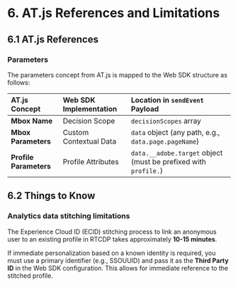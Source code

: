 # 6. AT.js References and Limitations

## 6.1 AT.js References

### Parameters

The parameters concept from AT.js is mapped to the Web SDK structure as follows:

| AT.js Concept | Web SDK Implementation | Location in `sendEvent` Payload |
| :--- | :--- | :--- |
| **Mbox Name** | Decision Scope | `decisionScopes` array |
| **Mbox Parameters** | Custom Contextual Data | `data` object (any path, e.g., `data.page.pageName`) |
| **Profile Parameters** | Profile Attributes | `data.__adobe.target` object (must be prefixed with `profile.`) |

## 6.2 Things to Know

### Analytics data stitching limitations

The Experience Cloud ID (ECID) stitching process to link an anonymous user to an existing profile in RTCDP takes approximately **10-15 minutes**.

If immediate personalization based on a known identity is required, you must use a primary identifier (e.g., SSOUUID) and pass it as the **Third Party ID** in the Web SDK configuration. This allows for immediate reference to the stitched profile.